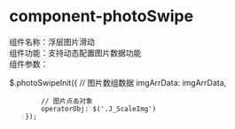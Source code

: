 # component-photoSwipe
组件名称：浮层图片滑动<br>
组件功能：支持动态配置图片数据功能<br>
组件参数：

$.photoSwipeInit({
            // 图片数组数据
            imgArrData: imgArrData,

            // 图片点击对象
            operatorObj: $('.J_ScaleImg')
        });
